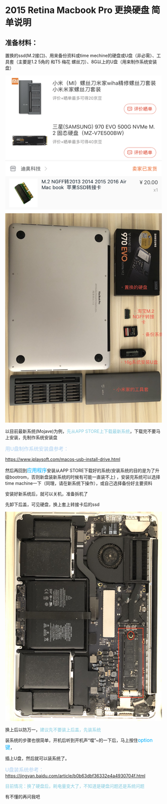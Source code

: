 # 2015 Retina Macbook Pro 更换硬盘 简单说明

## 准备材料：
置换的ssd(M.2接口)、用来备份资料或time mechine的硬盘或U盘（非必需）、工具套（主要是1.2 5角的 和T5 梅花 螺丝刀）、8G以上的U盘（用来制作系统安装盘）

![1](https://github.com/lijie28/macbook-/blob/master/IMG_5012.PNG?raw=true)
![2](https://github.com/lijie28/macbook-/blob/master/IMG_5013.PNG?raw=true)
![3](https://github.com/lijie28/macbook-/blob/master/1.jpg?raw=true)

以目前最新系统(Mojave)为例，<font color=#82cade>先从APP STORE上下载最新系统</font>，下载完不要马上安装，先制作系统安装盘

<font color=#adcfef size=3>用U盘制作系统安装盘参考：</font>

https://www.iplaysoft.com/macos-usb-install-drive.html

然后再回到<font color=#00affe size=3>应用程序</font>安装从APP STORE下载好的系统(安装系统的目的是为了升级bootrom，否则新盘装新系统的时候有可能一直装不上) ，安装完系统可以选择time machine一下（同理，请在新系统下操作），或自己选择备份好主要资料


安装好新系统后，就可以关机，准备拆机了

先卸下后盖，可见硬盘，换上套上转接卡后的ssd

![3](https://github.com/lijie28/macbook-/blob/master/2.jpg?raw=true)

换上后以防万一，<font color=#82cade>建议先不要装上后盖，先装系统</font>



装系统的步骤也很简单，开机后听到开机声“噹”~的一下后，马上按住<font color=#00affe size=3>option键</font>，

插上U盘，然后就可以装系统了。

<font color=#adcfef size=3>U盘装系统参考：</font>https://jingyan.baidu.com/article/b0b63dbf36332e4a4930704f.html


<font color=#82cade>目前情况：换了硬盘后，耗电量变大了，不知道是硬盘问题还是系统问题</font>

有不懂的再问我吧

 


